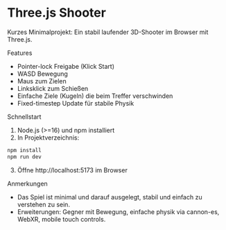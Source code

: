 Three.js Shooter
=================

Kurzes Minimalprojekt: Ein stabil laufender 3D-Shooter im Browser mit Three.js.

Features
- Pointer-lock Freigabe (Klick Start)
- WASD Bewegung
- Maus zum Zielen
- Linksklick zum Schießen
- Einfache Ziele (Kugeln) die beim Treffer verschwinden
- Fixed-timestep Update für stabile Physik

Schnellstart

1. Node.js (>=16) und npm installiert
2. In Projektverzeichnis:

```bash
npm install
npm run dev
```

3. Öffne http://localhost:5173 im Browser

Anmerkungen
- Das Spiel ist minimal und darauf ausgelegt, stabil und einfach zu verstehen zu sein.
- Erweiterungen: Gegner mit Bewegung, einfache physik via cannon-es, WebXR, mobile touch controls.
